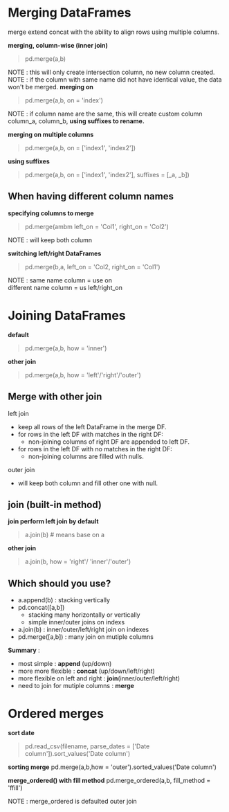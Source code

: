 # Merging DataFrames
merge extend concat with the ability to align rows using multiple columns.

__merging, column-wise (inner join)__
> pd.merge(a,b)

NOTE : this will only create intersection column, no new column created.  
NOTE : if the column with same name did not have identical value, the data won't be merged.
__merging on__
> pd.merge(a,b, on = 'index')

NOTE : if column name are the same, this will create custom column  
column_a, column_b, __using suffixes to rename.__

__merging on multiple columns__
> pd.merge(a,b, on = ['index1', 'index2'])

__using suffixes__
> pd.merge(a,b, on = ['index1', 'index2'], suffixes = [_a, _b])

## When having different column names

__specifying columns to merge__
> pd.merge(ambm left_on = 'Col1', right_on = 'Col2')

NOTE : will keep both column

__switching left/right DataFrames__
> pd.merge(b,a, left_on = 'Col2, right_on = 'Col1')

NOTE : same name column = use on   
different name column = us left/right_on

# Joining DataFrames

__default__
> pd.merge(a,b, how = 'inner')

__other join__
> pd.merge(a,b, how = 'left'/'right'/'outer')

## Merge with other join
left join
- keep all rows of the left DataFrame in the merge DF.
- for rows in the left DF with matches in the right DF:
  -  non-joining columns of right DF are appended to left DF.
- for rows in the left DF with no matches in the right DF:
  - non-joining columns are filled with nulls.

outer join
- will keep both column and fill other one with null.

## join (built-in method)
__join perform left join by default__
> a.join(b) # means base on a

__other join__
> a.join(b, how = 'right'/ 'inner'/'outer')

## Which should you use?
- a.append(b) : stacking vertically
- pd.concat([a,b])
  - stacking many horizontally or vertically
  - simple inner/outer joins on indexs
- a.join(b) : inner/outer/left/right join on indexes
- pd.merge([a,b]) : many join on mutiple columns

__Summary__ : 
- most simple : __append__ (up/down)
- more more flexible : __concat__ (up/down/left/right)
- more flexible on left and right : __join__(inner/outer/left/right)
- need to join for mutiple columns : __merge__

# Ordered merges

__sort date__
> pd.read_csv(filename, parse_dates = ['Date column']).sort_values('Date column')

__sorting merge__
pd.merge(a,b,how = 'outer').sorted_values('Date column')

__merge_ordered() with fill method__
pd.merge_ordered(a,b, fill_method = 'ffill')

NOTE : merge_ordered is defaulted outer join

